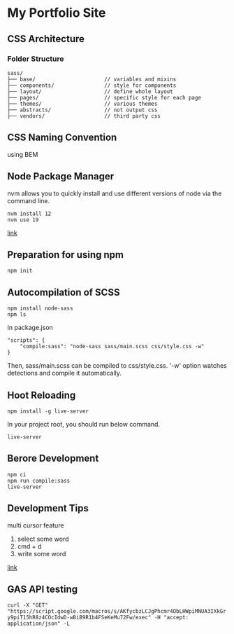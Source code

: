 # My Portfolio Site

## CSS Architecture

### Folder Structure

```
sass/
├── base/                      // variables and mixins
├── components/                // style for components
├── layout/                    // define whole layout
├── pages/                     // specific style for each page
├── themes/                    // various themes
├── abstracts/                 // not output css
├── vendors/                   // third party css
```

## CSS Naming Convention

using BEM

## Node Package Manager

nvm allows you to quickly install and use different versions of node via the command line.

```curl -o- https://raw.githubusercontent.com/nvm-sh/nvm/v0.39.2/install.sh | bash
nvm install 12
nvm use 19
```

[link](https://github.com/nvm-sh/nvm)

## Preparation for using npm

```
npm init
```

## Autocompilation of SCSS

```
npm install node-sass
npm ls
```

In package.json

```
"scripts": {
    "compile:sass": "node-sass sass/main.scss css/style.css -w"
}
```

Then, sass/main.scss can be compiled to css/style.css. '-w' option watches detections and compile it automatically.

## Hoot Reloading

```
npm install -g live-server
```

In your project root, you should run below command.

```
live-server
```

## Berore Development

```
npm ci
npm run compile:sass
live-server
```

## Development Tips

multi cursor feature

1. select some word
2. cmd + d
3. write some word

[link](https://code.visualstudio.com/Docs/editor/codebasics#:~:text=VS%20Code%20supports%20multiple%20cursors,insert%20cursors%20below%20or%20above.)

## GAS API testing

`curl -X "GET" "https://script.google.com/macros/s/AKfycbzLCJgPhcmr4ObLHWpiMNUA3IXkGry9piT15hR8z4COcIdwD-wBiB9R1b4FSeKeMu72Fw/exec" -H "accept: application/json" -L`
